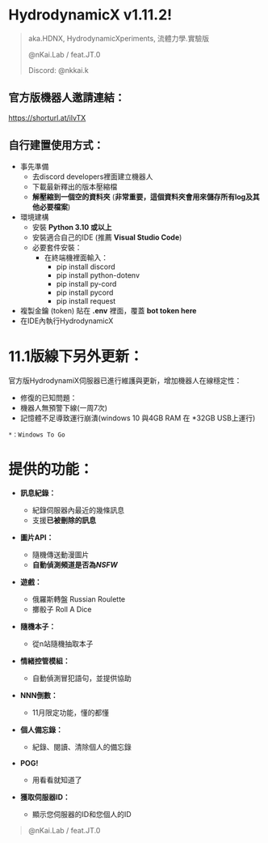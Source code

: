 # HydrodynamicX v1.11.2! 
> aka.HDNX, HydrodynamicXperiments, 流體力學.實驗版
> 
> @nKai.Lab / feat.JT.0
> 
> Discord: @nkkai.k

## 官方版機器人邀請連結：
https://shorturl.at/ilvTX

## 自行建置使用方式：
- 事先準備
  - 去discord developers裡面建立機器人
  - 下載最新釋出的版本壓縮檔
  - **解壓縮到一個空的資料夾** (**非常重要，這個資料夾會用來儲存所有log及其他必要檔案**)
- 環境建構
    - 安裝 **Python 3.10 或以上**
    - 安裝適合自己的IDE (推薦 **Visual Studio Code**)
    - 必要套件安裝：
      - 在終端機裡面輸入：
        - pip install discord
        - pip install python-dotenv
        - pip install py-cord
        - pip install pycord
        - pip install request
- 複製金鑰 (token) 貼在 **.env** 裡面，覆蓋 **bot token here**
- 在IDE內執行HydrodynamicX

# 11.1版線下另外更新：
官方版HydrodynamiX伺服器已進行維護與更新，增加機器人在線穩定性：
- 修復的已知問題：
 - 機器人無預警下線(一周7次)
 - 記憶體不足導致運行崩潰(windows 10 與4GB RAM 在 *32GB USB上運行)

`*：Windows To Go`

# 提供的功能：
- **訊息紀錄：**
  - 紀錄伺服器內最近的幾條訊息
  - 支援**已被刪除的訊息**

- **圖片API：**
  - 隨機傳送動漫圖片
  - **自動偵測頻道是否為*NSFW***

- **遊戲：**
  - 俄羅斯轉盤 Russian Roulette
  - 擲骰子 Roll A Dice

- **隨機本子：**
  - 從n站隨機抽取本子

- **情緒控管模組：**
  - 自動偵測冒犯語句，並提供協助

- **NNN倒數：**
  - 11月限定功能，懂的都懂

- **個人備忘錄：**
  - 紀錄、閱讀、清除個人的備忘錄

- **POG!**
  - 用看看就知道了

- **獲取伺服器ID：**
  - 顯示您伺服器的ID和您個人的ID



> @nKai.Lab / feat.JT.0
